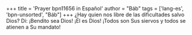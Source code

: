 +++
title = 'Prayer bpn11656 in Español'
author = "Báb"
tags = ['lang-es', 'bpn-unsorted', "Báb"]
+++
¿Hay quien nos libre de las dificultades salvo Dios?
Di: ¡Bendito sea Dios! ¡Él es Dios! ¡Todos son Sus siervos y todos se atienen a Su mandato!
